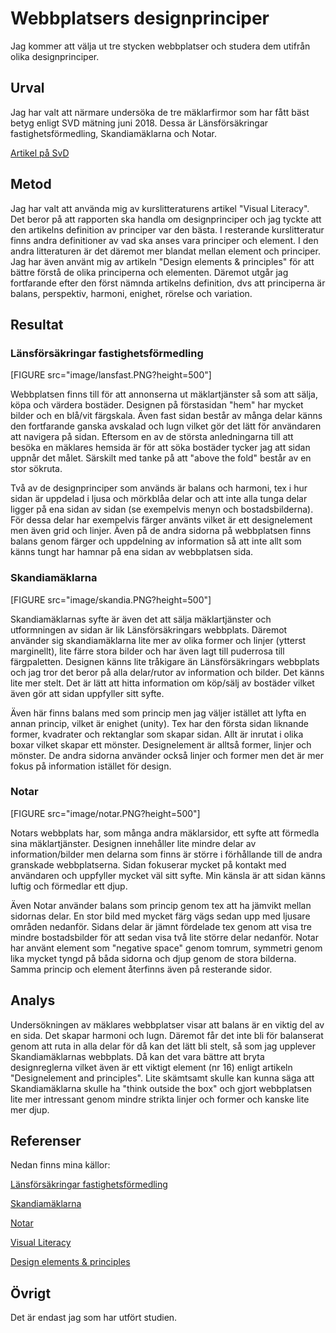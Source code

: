 ---
---

Webbplatsers designprinciper
=======================

Jag kommer att välja ut tre stycken webbplatser och studera dem utifrån olika designprinciper.

Urval
-----------------------

Jag har valt att närmare undersöka de tre mäklarfirmor som har fått bäst betyg enligt SVD mätning juni 2018. Dessa är Länsförsäkringar fastighetsförmedling, Skandiamäklarna och Notar.

[Artikel på SvD](https://www.svd.se/har-ar-maklarna-som-far-bast-och-samst--betyg#sida-11)

Metod
-----------------------

Jag har valt att använda mig av kurslitteraturens artikel "Visual Literacy". Det beror på att rapporten ska handla om designprinciper och jag tyckte att den artikelns definition av principer var den bästa. I resterande kurslitteratur finns andra definitioner av vad ska anses vara principer och element. I den andra litteraturen är det däremot mer blandat mellan element och principer. Jag har även använt mig av artikeln "Design elements & principles" för att bättre förstå de olika principerna och elementen. Däremot utgår jag fortfarande efter den först nämnda artikelns definition, dvs att principerna är balans, perspektiv, harmoni, enighet, rörelse och variation.


Resultat
-----------------------

### Länsförsäkringar fastighetsförmedling

[FIGURE src="image/lansfast.PNG?height=500"]

Webbplatsen finns till för att annonserna ut mäklartjänster så som att sälja, köpa och värdera bostäder. Designen på förstasidan "hem" har mycket bilder och en blå/vit färgskala. Även fast sidan består av många delar känns den fortfarande ganska avskalad och lugn vilket gör det lätt för användaren att navigera på sidan. Eftersom en av de största anledningarna till att besöka en mäklares hemsida är för att söka bostäder tycker jag att sidan uppnår det målet. Särskilt med tanke på att "above the fold" består av en stor sökruta.

Två av de designprinciper som används är balans och harmoni, tex i hur sidan är uppdelad i ljusa och mörkblåa delar och att inte alla tunga delar ligger på ena sidan av sidan (se exempelvis menyn och bostadsbilderna). För dessa delar har exempelvis färger använts vilket är ett designelement men även grid och linjer. Även på de andra sidorna på webbplatsen finns balans genom färger och uppdelning av information så att inte allt som känns tungt har hamnar på ena sidan av webbplatsen sida.



### Skandiamäklarna

[FIGURE src="image/skandia.PNG?height=500"]

Skandiamäklarnas syfte är även det att sälja mäklartjänster och utformningen av sidan är lik Länsförsäkringars webbplats. Däremot använder sig skandiamäklarna lite mer av olika former och linjer (ytterst marginellt), lite färre stora bilder och har även lagt till puderrosa till färgpaletten. Designen känns lite tråkigare än Länsförsäkringars webbplats och jag tror det beror på alla delar/rutor av information och bilder. Det känns lite mer stelt. Det är lätt att hitta information om köp/sälj av bostäder vilket även gör att sidan uppfyller sitt syfte.

Även här finns balans med som princip men jag väljer istället att lyfta en annan princip, vilket är enighet (unity). Tex har den första sidan liknande former, kvadrater och rektanglar som skapar sidan. Allt är inrutat i olika boxar vilket skapar ett mönster. Designelement är alltså former, linjer och mönster. De andra sidorna använder också linjer och former men det är mer fokus på information istället för design.

### Notar

[FIGURE src="image/notar.PNG?height=500"]

Notars webbplats har, som många andra mäklarsidor, ett syfte att förmedla sina mäklartjänster. Designen innehåller lite mindre delar av information/bilder men delarna som finns är större i förhållande till de andra granskade webbplatserna. Sidan fokuserar mycket på kontakt med användaren och uppfyller mycket väl sitt syfte. Min känsla är att sidan känns luftig och förmedlar ett djup.

Även Notar använder balans som princip genom tex att ha jämvikt mellan sidornas delar. En stor bild med mycket färg vägs sedan upp med ljusare områden nedanför. Sidans delar är jämnt fördelade tex genom att visa tre mindre bostadsbilder för att sedan visa två lite större delar nedanför.
Notar har använt element som "negative space" genom tomrum, symmetri genom lika mycket tyngd på båda sidorna och djup genom de stora bilderna. Samma princip och element återfinns även på resterande sidor.


Analys
-----------------------

Undersökningen av mäklares webbplatser visar att balans är en viktig del av en sida. Det skapar harmoni och lugn. Däremot får det inte bli för balanserat genom att ruta in alla delar för då kan det lätt bli stelt, så som jag upplever Skandiamäklarnas webbplats. Då kan det vara bättre att bryta designreglerna vilket även är ett viktigt element (nr 16) enligt artikeln "Designelement and principles". Lite skämtsamt skulle kan kunna säga att Skandiamäklarna skulle ha "think outside the box" och gjort webbplatsen lite mer intressant genom mindre strikta linjer och former och kanske lite mer djup. 


Referenser
-----------------------

Nedan finns mina källor:

[Länsförsäkringar fastighetsförmedling](http://www.lansfast.se/)

[Skandiamäklarna](https://www.skandiamaklarna.se/)

[Notar](https://www.notar.se/)

[Visual Literacy](https://dbwebb.se/article/vl.pdf)

[Design elements & principles](https://www.canva.com/learn/design-elements-principles/)

Övrigt
-----------------------

Det är endast jag som har utfört studien.
